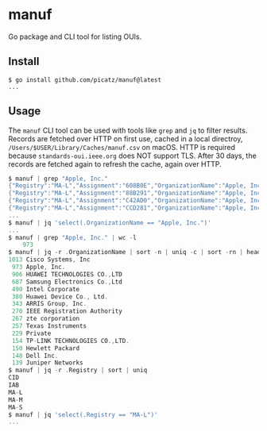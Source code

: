 # manuf

Go package and CLI tool for listing OUIs.

## Install

```console
$ go install github.com/picatz/manuf@latest
...
```

## Usage

The `manuf` CLI tool can be used with tools like `grep` and `jq` to filter results. Records are fetched over HTTP on first use,
cached in a local directroy, `/Users/$USER/Library/Caches/manuf.csv` on macOS. HTTP is required because `standards-oui.ieee.org`
does NOT support TLS. After 30 days, the records are fetched again to refresh the cache, again over HTTP.

```go
$ manuf | grep "Apple, Inc."
{"Registry":"MA-L","Assignment":"608B0E","OrganizationName":"Apple, Inc.","OrganizationAddress":"1 Infinite Loop Cupertino CA US 95014"}
{"Registry":"MA-L","Assignment":"88B291","OrganizationName":"Apple, Inc.","OrganizationAddress":"1 Infinite Loop Cupertino CA US 95014"}
{"Registry":"MA-L","Assignment":"C42AD0","OrganizationName":"Apple, Inc.","OrganizationAddress":"1 Infinite Loop Cupertino CA US 95014"}
{"Registry":"MA-L","Assignment":"CCD281","OrganizationName":"Apple, Inc.","OrganizationAddress":"1 Infinite Loop Cupertino CA US 95014"}
...
$ manuf | jq 'select(.OrganizationName == "Apple, Inc.")'
...
$ manuf | grep "Apple, Inc." | wc -l
    973
$ manuf | jq -r .OrganizationName | sort -n | uniq -c | sort -rn | head -n 15
1013 Cisco Systems, Inc
 973 Apple, Inc.
 906 HUAWEI TECHNOLOGIES CO.,LTD
 687 Samsung Electronics Co.,Ltd
 490 Intel Corporate
 380 Huawei Device Co., Ltd.
 343 ARRIS Group, Inc.
 270 IEEE Registration Authority
 267 zte corporation
 257 Texas Instruments
 229 Private
 154 TP-LINK TECHNOLOGIES CO.,LTD.
 150 Hewlett Packard
 148 Dell Inc.
 139 Juniper Networks
$ manuf | jq -r .Registry | sort | uniq
CID
IAB
MA-L
MA-M
MA-S
$ manuf | jq 'select(.Registry == "MA-L")'
...
```
